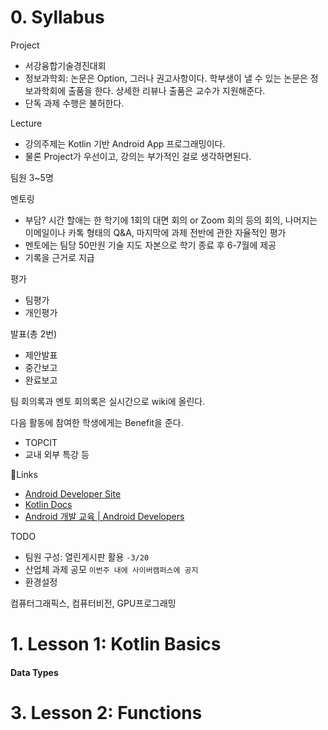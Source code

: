 # 0. Syllabus

Project
- 서강융합기술경진대회
- 정보과학회: 논문은 Option, 그러나 권고사항이다. 학부생이 낼 수 있는 논문은 정보과학회에 출품을 한다. 상세한 리뷰나 출품은 교수가 지원해준다.
- 단독 과제 수행은 불허한다.

Lecture
- 강의주제는 Kotlin 기반 Android App 프로그래밍이다.
- 물론 Project가 우선이고, 강의는 부가적인 걸로 생각하면된다.

팀원 3~5명

멘토링
- 부담? 시간 할애는 한 학기에 1회의 대면 회의 or Zoom 회의 등의 회의, 나머지는 이메일이나 카톡 형태의 Q&A, 마지막에 과제 전반에 관한 자율적인 평가
- 멘토에는 팀당 50만원 기술 지도 자본으로 학기 종료 후 6-7월에 제공
- 기록을 근거로 지급

평가
- 팀평가
- 개인평가

발표(총 2번)
- 제안발표
- 중간보고
- 완료보고

팀 회의록과 멘토 회의록은 실시간으로 wiki에 올린다.

다음 활동에 참여한 학생에게는 Benefit을 준다.
- TOPCIT
- 교내 외부 특강 등

🔗Links
- [Android Developer Site](https://developer.android.com/)
- [Kotlin Docs](https://kotlinlang.org/)
- [Android 개발 교육 | Android Developers](https://developer.android.com/teach?hl=ko#teach-a-class)


TODO
- 팀원 구성: 열린게시판 활용 `-3/20`
- 산업체 과제 공모 `이번주 내에 사이버캠퍼스에 공지`
- 환경설정

컴퓨터그래픽스, 컴퓨터비전, GPU프로그래밍

# 1. Lesson 1: Kotlin Basics

#### Data Types

# 3. Lesson 2: Functions

